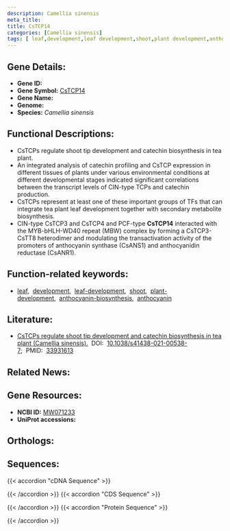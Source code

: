 ```yaml
---
description: Camellia sinensis
meta_title:
title: CsTCP14
categories: [Camellia sinensis]
tags: [ leaf,development,leaf development,shoot,plant development,anthocyanin biosynthesis,anthocyanin ]
---
```


## Gene Details:
- **Gene ID:** []()
- **Gene Symbol:** <u>CsTCP14</u>
- **Gene Name:** 
- **Genome:** []()
- **Species:** *Camellia sinensis*

## Functional Descriptions:
   - CsTCPs regulate shoot tip development and catechin biosynthesis in tea plant.
   - An integrated analysis of catechin profiling and CsTCP expression in different tissues of plants under various environmental conditions at different developmental stages indicated significant correlations between the transcript levels of CIN-type TCPs and catechin production.
   - CsTCPs represent at least one of these important groups of TFs that can integrate tea plant leaf development together with secondary metabolite biosynthesis.
   - CIN-type CsTCP3 and CsTCP4 and PCF-type **CsTCP14** interacted with the MYB-bHLH-WD40 repeat (MBW) complex by forming a CsTCP3-CsTT8 heterodimer and modulating the transactivation activity of the promoters of anthocyanin synthase (CsANS1) and anthocyanidin reductase (CsANR1).

## Function-related keywords:
   - [leaf](/tags/leaf/),&nbsp;&nbsp;[development](/tags/development/),&nbsp;&nbsp;[leaf-development](/tags/leaf-development/),&nbsp;&nbsp;[shoot](/tags/shoot/),&nbsp;&nbsp;[plant-development](/tags/plant-development/),&nbsp;&nbsp;[anthocyanin-biosynthesis](/tags/anthocyanin-biosynthesis/),&nbsp;&nbsp;[anthocyanin](/tags/anthocyanin/)

## Literature:
   - [CsTCPs regulate shoot tip development and catechin biosynthesis in tea plant (Camellia sinensis).](https://doi.org/10.1038/s41438-021-00538-7)&nbsp;&nbsp;DOI:&nbsp;&nbsp;[10.1038/s41438-021-00538-7](https://doi.org/10.1038/s41438-021-00538-7);&nbsp;&nbsp;PMID:&nbsp;&nbsp;[33931613](https://pubmed.ncbi.nlm.nih.gov/33931613/)

## Related News:

## Gene Resources:
- **NCBI ID:**  [MW071233](https://www.ncbi.nlm.nih.gov/gene/?term=MW071233)
- **UniProt accessions:**  [](https://www.uniprot.org/uniprotkb//entry)

## Orthologs:

## Sequences:
{{< accordion "cDNA Sequence" >}}

{{< /accordion >}}
{{< accordion "CDS Sequence" >}}

{{< /accordion >}}
{{< accordion "Protein Sequence" >}}

{{< /accordion >}}
